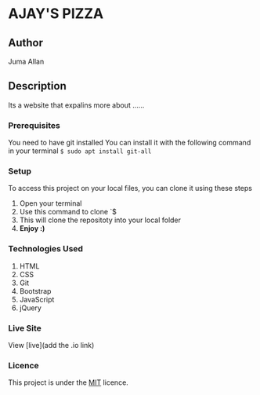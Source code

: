 # AJAY'S PIZZA
## Author
Juma Allan
## Description
Its a website that expalins more about ......
### Prerequisites
You need to have git installed
You can install it with the following command in your terminal
`$ sudo apt install git-all`
### Setup
To access this project on your local files, you can clone it using these steps
1. Open your terminal
1. Use this command to clone `$
1. This will clone the repositoty into your local folder
1. __Enjoy :)__
### Technologies Used
1. HTML
1. CSS
1. Git
1. Bootstrap
1. JavaScript
1. jQuery
### Live Site
View [live](add the .io link)
### Licence
This project is under the  [MIT](LICENSE) licence.